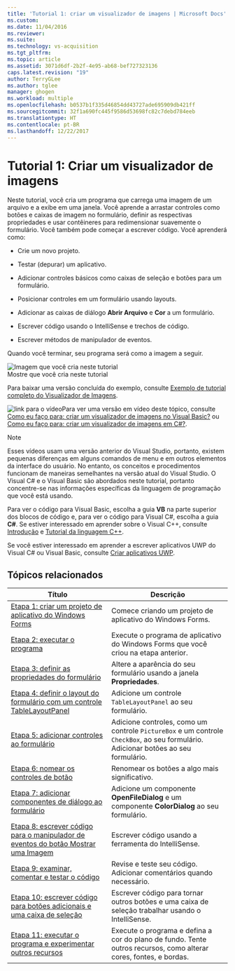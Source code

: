 ```yaml
---
title: 'Tutorial 1: criar um visualizador de imagens | Microsoft Docs'
ms.custom: 
ms.date: 11/04/2016
ms.reviewer: 
ms.suite: 
ms.technology: vs-acquisition
ms.tgt_pltfrm: 
ms.topic: article
ms.assetid: 3071d6df-2b2f-4e95-ab68-bef727323136
caps.latest.revision: "19"
author: TerryGLee
ms.author: tglee
manager: ghogen
ms.workload: multiple
ms.openlocfilehash: b0537b1f335d46854dd43727ade695909db421ff
ms.sourcegitcommit: 32f1a690fc445f9586d53698fc82c7debd784eeb
ms.translationtype: HT
ms.contentlocale: pt-BR
ms.lasthandoff: 12/22/2017
---
```

# <a name="tutorial-1-create-a-picture-viewer"></a>Tutorial 1: Criar um visualizador de imagens
Neste tutorial, você cria um programa que carrega uma imagem de um arquivo e a exibe em uma janela. Você aprende a arrastar controles como botões e caixas de imagem no formulário, definir as respectivas propriedades e usar contêineres para redimensionar suavemente o formulário. Você também pode começar a escrever código. Você aprenderá como:  
  
-   Crie um novo projeto.  
  
-   Testar (depurar) um aplicativo.  
  
-   Adicionar controles básicos como caixas de seleção e botões para um formulário.  
  
-   Posicionar controles em um formulário usando layouts.  
  
-   Adicionar as caixas de diálogo **Abrir Arquivo** e **Cor** a um formulário.  
  
-   Escrever código usando o IntelliSense e trechos de código.  
  
-   Escrever métodos de manipulador de eventos.  
  
 Quando você terminar, seu programa será como a imagem a seguir.  
  
 ![Imagem que você cria neste tutorial](../ide/media/express_pictureviewerdone.png "Express_PictureViewerDone")  
Mostre que você cria neste tutorial  
  
 Para baixar uma versão concluída do exemplo, consulte [Exemplo de tutorial completo do Visualizador de Imagens](http://code.msdn.microsoft.com/Complete-Picture-Viewer-7d91d3a8).  
  
 ![link para o vídeo](../data-tools/media/playvideo.gif "PlayVideo")Para ver uma versão em vídeo deste tópico, consulte [Como eu faço para: criar um visualizador de imagens no Visual Basic?](http://go.microsoft.com/fwlink/?LinkId=205207) ou [Como eu faço para: criar um visualizador de imagens em C#?](http://go.microsoft.com/fwlink/?LinkId=205198).  
  
> [!NOTE]
>  Esses vídeos usam uma versão anterior do Visual Studio, portanto, existem pequenas diferenças em alguns comandos de menu e em outros elementos da interface do usuário. No entanto, os conceitos e procedimentos funcionam de maneiras semelhantes na versão atual do Visual Studio. O Visual C# e o Visual Basic são abordados neste tutorial, portanto concentre-se nas informações específicas da linguagem de programação que você está usando.  
>   
>  Para ver o código para Visual Basic, escolha a guia **VB** na parte superior dos blocos de código e, para ver o código para Visual C#, escolha a guia **C#**. Se estiver interessado em aprender sobre o Visual C++, consulte [Introdução](../ide/getting-started-with-cpp-in-visual-studio.md) e [Tutorial da linguagem C++](http://www.cplusplus.com/doc/tutorial/).  
>   
>  Se você estiver interessado em aprender a escrever aplicativos UWP do Visual C# ou Visual Basic, consulte [Criar aplicativos UWP](https://developer.microsoft.com/windows/apps).
  
## <a name="related-topics"></a>Tópicos relacionados  
  
|Título|Descrição|  
|-----------|-----------------|  
|[Etapa 1: criar um projeto de aplicativo do Windows Forms](../ide/step-1-create-a-windows-forms-application-project.md)|Comece criando um projeto de aplicativo do Windows Forms.|  
|[Etapa 2: executar o programa](../ide/step-2-run-your-program.md)|Execute o programa de aplicativo do Windows Forms que você criou na etapa anterior.|  
|[Etapa 3: definir as propriedades do formulário](../ide/step-3-set-your-form-properties.md)|Altere a aparência do seu formulário usando a janela **Propriedades**.|  
|[Etapa 4: definir o layout do formulário com um controle TableLayoutPanel](../ide/step-4-lay-out-your-form-with-a-tablelayoutpanel-control.md)|Adicione um controle `TableLayoutPanel` ao seu formulário.|  
|[Etapa 5: adicionar controles ao formulário](../ide/step-5-add-controls-to-your-form.md)|Adicione controles, como um controle `PictureBox` e um controle `CheckBox`, ao seu formulário. Adicionar botões ao seu formulário.|  
|[Etapa 6: nomear os controles de botão](../ide/step-6-name-your-button-controls.md)|Renomear os botões a algo mais significativo.|  
|[Etapa 7: adicionar componentes de diálogo ao formulário](../ide/step-7-add-dialog-components-to-your-form.md)|Adicione um componente **OpenFileDialog** e um componente **ColorDialog** ao seu formulário.|  
|[Etapa 8: escrever código para o manipulador de eventos do botão Mostrar uma Imagem](../ide/step-8-write-code-for-the-show-a-picture-button-event-handler.md)|Escrever código usando a ferramenta do IntelliSense.|  
|[Etapa 9: examinar, comentar e testar o código](../ide/step-9-review-comment-and-test-your-code.md)|Revise e teste seu código. Adicionar comentários quando necessário.|  
|[Etapa 10: escrever código para botões adicionais e uma caixa de seleção](../ide/step-10-write-code-for-additional-buttons-and-a-check-box.md)|Escrever código para tornar outros botões e uma caixa de seleção trabalhar usando o IntelliSense.|  
|[Etapa 11: executar o programa e experimentar outros recursos](../ide/step-11-run-your-program-and-try-other-features.md)|Execute o programa e defina a cor do plano de fundo. Tente outros recursos, como alterar cores, fontes, e bordas.|